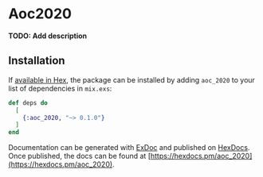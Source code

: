 # Aoc2020

**TODO: Add description**

## Installation

If [available in Hex](https://hex.pm/docs/publish), the package can be installed
by adding `aoc_2020` to your list of dependencies in `mix.exs`:

```elixir
def deps do
  [
    {:aoc_2020, "~> 0.1.0"}
  ]
end
```

Documentation can be generated with [ExDoc](https://github.com/elixir-lang/ex_doc)
and published on [HexDocs](https://hexdocs.pm). Once published, the docs can
be found at [https://hexdocs.pm/aoc_2020](https://hexdocs.pm/aoc_2020).

